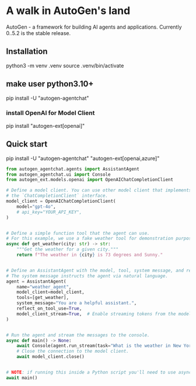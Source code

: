 # A walk in AutoGen's land

AutoGen - a framework for building AI agents and applications. Currently 0..5.2 is the stable release. 


## Installation 

python3 -m venv .venv
source .venv/bin/activate

## make user python3.10+
pip install -U "autogen-agentchat"

### install OpenAI for Model Client
pip install "autogen-ext[openai]"

## Quick start 
pip install -U "autogen-agentchat" "autogen-ext[openai,azure]"


```python
from autogen_agentchat.agents import AssistantAgent
from autogen_agentchat.ui import Console
from autogen_ext.models.openai import OpenAIChatCompletionClient

# Define a model client. You can use other model client that implements
# the `ChatCompletionClient` interface.
model_client = OpenAIChatCompletionClient(
    model="gpt-4o",
    # api_key="YOUR_API_KEY",
)


# Define a simple function tool that the agent can use.
# For this example, we use a fake weather tool for demonstration purposes.
async def get_weather(city: str) -> str:
    """Get the weather for a given city."""
    return f"The weather in {city} is 73 degrees and Sunny."


# Define an AssistantAgent with the model, tool, system message, and reflection enabled.
# The system message instructs the agent via natural language.
agent = AssistantAgent(
    name="weather_agent",
    model_client=model_client,
    tools=[get_weather],
    system_message="You are a helpful assistant.",
    reflect_on_tool_use=True,
    model_client_stream=True,  # Enable streaming tokens from the model client.
)


# Run the agent and stream the messages to the console.
async def main() -> None:
    await Console(agent.run_stream(task="What is the weather in New York?"))
    # Close the connection to the model client.
    await model_client.close()


# NOTE: if running this inside a Python script you'll need to use asyncio.run(main()).
await main()

```